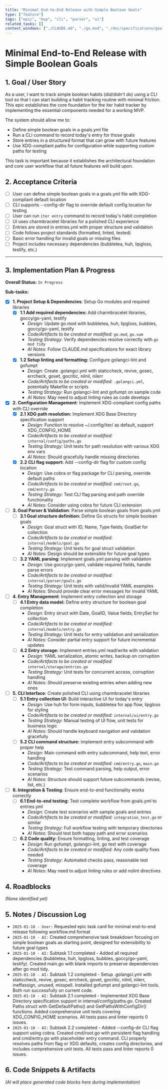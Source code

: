 ```yaml
---
title: "Minimal End-to-End Release with Simple Boolean Goals"
type: ["feature"]
tags: ["epic", "mvp", "cli", "parser", "ui"]
related_tasks: []
context_windows: ["./CLAUDE.md", "./go.mod", "./doc/specifications/goal_structure.md", "./*.go", "./cmd/*.go", "./internal/**/*.go"]
---
```


# Minimal End-to-End Release with Simple Boolean Goals

## 1. Goal / User Story

As a user, I want to track simple boolean habits (did/didn't do) using a CLI tool so that I can start building a habit tracking routine with minimal friction. This epic establishes the core foundation for the iter habit tracker by implementing the essential components needed for a working MVP.

The system should allow me to:
- Define simple boolean goals in a goals.yml file
- Run a CLI command to record today's entry for those goals
- Store entries in a structured format that can grow with future features
- Use XDG-compliant paths for configuration while supporting custom paths for testing

This task is important because it establishes the architectural foundation and core user workflow that all future features will build upon.

## 2. Acceptance Criteria

- [ ] User can define simple boolean goals in a goals.yml file with XDG-compliant default location
- [ ] CLI supports --config-dir flag to override default config location for testing
- [ ] User can run `iter entry` command to record today's habit completion
- [ ] UI uses charmbracelet libraries for a polished CLI experience
- [ ] Entries are stored in entries.yml with proper structure and validation
- [ ] Code follows project standards (formatted, linted, tested)
- [ ] Basic error handling for invalid goals or missing files
- [ ] Project includes necessary dependencies (bubbletea, huh, lipgloss, testify, etc.)

---
## 3. Implementation Plan & Progress

**Overall Status:** `In Progress`

**Sub-tasks:**

- [x] **1. Project Setup & Dependencies**: Setup Go modules and required libraries
    - [x] **1.1 Add required dependencies:** Add charmbracelet libraries, goccy/go-yaml, testify
        - *Design:* Update go.mod with bubbletea, huh, lipgloss, bubbles, goccy/go-yaml, testify
        - *Code/Artifacts to be created or modified:* `go.mod`, `go.sum`
        - *Testing Strategy:* Verify dependencies resolve correctly with `go mod tidy`
        - *AI Notes:* Follow CLAUDE.md specifications for exact library versions
    - [x] **1.2 Setup linting and formatting:** Configure golangci-lint and gofumpt
        - *Design:* Create .golangci.yml with staticcheck, revive, gosec, errcheck, govet, gocritic, nilnil, nilerr
        - *Code/Artifacts to be created or modified:* `.golangci.yml`, potentially Makefile or scripts
        - *Testing Strategy:* Run golangci-lint and gofumpt on sample code
        - *AI Notes:* May need to adjust linting rules as code develops

- [x] **2. Configuration Management**: Implement XDG-compliant config paths with CLI override
    - [x] **2.1 XDG path resolution:** Implement XDG Base Directory specification support
        - *Design:* Function to resolve ~/.config/iter/ as default, support XDG_CONFIG_HOME
        - *Code/Artifacts to be created or modified:* `internal/config/paths.go`
        - *Testing Strategy:* Unit tests for path resolution with various XDG env vars
        - *AI Notes:* Should gracefully handle missing directories
    - [x] **2.2 CLI flag support:** Add --config-dir flag for custom config location
        - *Design:* Use cobra or flag package for CLI parsing, override default paths
        - *Code/Artifacts to be created or modified:* `cmd/root.go`, `cmd/entry.go`
        - *Testing Strategy:* Test CLI flag parsing and path override functionality
        - *AI Notes:* Consider using cobra for future CLI extension

- [ ] **3. Goal Parser & Validation**: Parse simple boolean goals from goals.yml
    - [ ] **3.1 Goal structure definition:** Define Go structs for simple boolean goals
        - *Design:* Goal struct with ID, Name, Type fields; GoalSet for collection
        - *Code/Artifacts to be created or modified:* `internal/models/goal.go`
        - *Testing Strategy:* Unit tests for goal struct validation
        - *AI Notes:* Design should be extensible for future goal types
    - [ ] **3.2 YAML parsing:** Implement goals.yml parsing with validation
        - *Design:* Use goccy/go-yaml, validate required fields, handle parse errors
        - *Code/Artifacts to be created or modified:* `internal/parser/goals.go`
        - *Testing Strategy:* Unit tests with valid/invalid YAML examples
        - *AI Notes:* Should provide clear error messages for invalid YAML

- [ ] **4. Entry Management**: Implement entry collection and storage
    - [ ] **4.1 Entry data model:** Define entry structure for boolean goal completion
        - *Design:* Entry struct with Date, GoalID, Value fields; EntrySet for collection
        - *Code/Artifacts to be created or modified:* `internal/models/entry.go`
        - *Testing Strategy:* Unit tests for entry validation and serialization
        - *AI Notes:* Consider partial entry support for future incremental updates
    - [ ] **4.2 Entry storage:** Implement entries.yml read/write with validation
        - *Design:* YAML serialization, atomic writes, backup on corruption
        - *Code/Artifacts to be created or modified:* `internal/storage/entries.go`
        - *Testing Strategy:* Unit tests for concurrent access, corruption handling
        - *AI Notes:* Should preserve existing entries when adding new ones

- [ ] **5. CLI Interface**: Create polished CLI using charmbracelet libraries
    - [ ] **5.1 Entry collection UI:** Build interactive UI for today's entry
        - *Design:* Use huh for form inputs, bubbletea for app flow, lipgloss for styling
        - *Code/Artifacts to be created or modified:* `internal/ui/entry.go`
        - *Testing Strategy:* Manual testing of UI flow, unit tests for business logic
        - *AI Notes:* Should handle keyboard navigation and validation gracefully
    - [ ] **5.2 CLI command structure:** Implement entry subcommand with proper help
        - *Design:* Main command with entry subcommand, help text, error handling
        - *Code/Artifacts to be created or modified:* `cmd/entry.go`, `main.go`
        - *Testing Strategy:* Test command parsing, help output, error scenarios
        - *AI Notes:* Structure should support future subcommands (revise, list, etc.)

- [ ] **6. Integration & Testing**: Ensure end-to-end functionality works correctly
    - [ ] **6.1 End-to-end testing:** Test complete workflow from goals.yml to entries.yml
        - *Design:* Create test scenarios with sample goals and entries
        - *Code/Artifacts to be created or modified:* `integration_test.go` or similar
        - *Testing Strategy:* Full workflow testing with temporary directories
        - *AI Notes:* Should test both happy path and error scenarios
    - [ ] **6.2 Code quality:** Ensure formatting, linting, and test coverage
        - *Design:* Run gofumpt, golangci-lint, go test with coverage
        - *Code/Artifacts to be created or modified:* Any code quality fixes needed
        - *Testing Strategy:* Automated checks pass, reasonable test coverage
        - *AI Notes:* May need to adjust linting rules or add nolint directives

## 4. Roadblocks

*(None identified yet)*

## 5. Notes / Discussion Log

- `2025-01-10 - User:` Requested epic task card for minimal end-to-end release following workflow.md format
- `2025-01-10 - AI:` Created comprehensive task breakdown focusing on simple boolean goals as starting point, designed for extensibility to future goal types
- `2025-01-10 - AI:` Subtask 1.1 completed - Added all required dependencies (bubbletea, huh, lipgloss, bubbles, goccy/go-yaml, testify). Created main.go with blank imports to preserve dependencies after go mod tidy.
- `2025-01-10 - AI:` Subtask 1.2 completed - Setup .golangci.yml with staticcheck, revive, gosec, errcheck, govet, gocritic, nilnil, nilerr, ineffassign, unused, misspell. Installed gofumpt and golangci-lint tools. Both run successfully on current code.
- `2025-01-10 - AI:` Subtask 2.1 completed - Implemented XDG Base Directory specification support in internal/config/paths.go. Created Paths struct with GetDefaultPaths() and GetPathsWithConfigDir() functions. Added comprehensive unit tests covering XDG_CONFIG_HOME scenarios. All tests pass and linter reports 0 issues.
- `2025-01-10 - AI:` Subtask 2.2 completed - Added --config-dir CLI flag support using cobra. Created cmd/root.go with persistent flag handling and cmd/entry.go with placeholder entry command. CLI properly resolves paths from flag or XDG defaults, creates config directories, and includes comprehensive unit tests. All tests pass and linter reports 0 issues.

## 6. Code Snippets & Artifacts

*(AI will place generated code blocks here during implementation)*